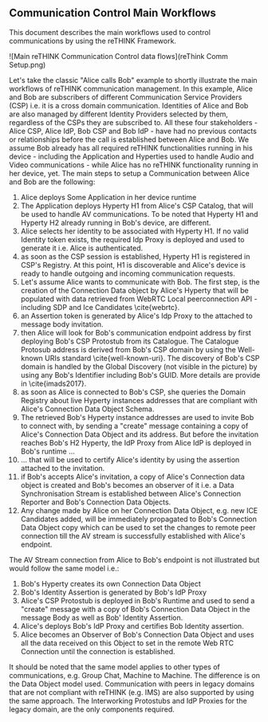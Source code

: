 ## Communication Control Main Workflows

This document describes the main workflows used to control communications by using the reTHINK Framework.

![Main reTHINK Communication Control data flows](reThink Comm Setup.png)

Let's take the classic "Alice calls Bob" example to shortly illustrate the main workflows of reTHINK communication management.
In this example, Alice and Bob are subscribers of different Communication Service Providers (CSP) i.e. it is a cross domain communication.
Identities of Alice and Bob are also managed by different Identity Providers selected by them, regardless of the CSPs they are subscribed to.
All these four stakeholders - Alice CSP, Alice IdP, Bob CSP and Bob IdP - have had no previous contacts or relationships before the call is established between Alice and Bob.
We assume Bob already has all required reTHINK functionalities running in his device - including the Application and Hyperties used to handle Audio and Video communications - while Alice has no reTHINK functionality running in her device, yet. The main steps to setup a Communication between Alice and Bob are the following:

1. Alice deploys Some Application in her device runtime
1. The Application deploys Hyperty H1 from Alice's CSP Catalog, that will be used to handle AV communications.
To be noted that Hyperty H1 and Hyperty H2 already running in Bob's device, are different.
1. Alice selects her identity to be associated with Hyperty H1.
If no valid Identity token exists, the required Idp Proxy is deployed and used to generate it i.e. Alice is authenticated.
1. as soon as the CSP session is established, Hyperty H1 is registered in CSP's Registry.
At this point, H1 is discoverable and Alice's device is ready to handle outgoing and incoming communication requests.
1. Let's assume Alice wants to communicate with Bob.
The first step, is the creation of the Connection Data object by Alice's Hyperty that will be populated with data retrieved from WebRTC Local peerconnection API - including SDP and Ice Candidates \cite{webrtc}.
1. an Assertion token is generated by Alice's Idp Proxy to the attached to message body invitation.
1. then Alice will look for Bob's communication endpoint address by first deploying Bob's CSP Protostub from its Catalogue.
The Catalogue Protosub address is derived from Bob's CSP domain by using the Well-known URIs standard \cite{well-known-uri}.
The discovery of Bob's CSP domain is handled by the Global Discovery (not visible in the picture) by using any Bob's Identifier including Bob's GUID.
More details are provide in \cite{imads2017}.
1. as soon as Alice is connected to Bob's CSP, she queries the Domain Registry about live Hyperty instances addresses that are compliant with Alice's Connection Data Object Schema.
1. The retrieved Bob's Hyperty instance addresses are used to invite Bob to connect with, by sending a "create" message containing a copy of Alice's Connection Data Object and its address. But before the invitation reaches Bob's H2 Hyperty, the IdP Proxy from Alice IdP is deployed in Bob's runtime ...
1. ... that will be used to certify Alice's identity by using the assertion attached to the invitation.
1. if Bob's accepts Alice's invitation, a copy of Alice's Connection data object is created and Bob's becomes an observer of it i.e. a Data Synchronisation Stream is established between Alice's Connection Reporter and Bob's Connection Data Objects.
1. Any change made by Alice on her Connection Data Object, e.g. new ICE Candidates added, will be immediately propagated to Bob's Connection Data Object copy which can be used to set the changes to remote peer connection till the AV stream is successfully established with Alice's endpoint.

The AV Stream connection from Alice to Bob's endpoint is not illustrated but would follow the same model i.e.:
1. Bob's Hyperty creates its own Connection Data Object
1. Bob's Identity Assertion is generated by Bob's IdP Proxy
1. Alice's CSP Protostub is deployed in Bob's Runtime and used to send a "create" message with a copy of Bob's Connection Data Object in the message Body as well as Bob' Identity Assertion.
1. Alice's deploys Bob's IdP Proxy and certifies Bob Identity assertion.
1. Alice becomes an Observer of Bob's Connection Data Object and uses all the data received on this Object to set in the remote Web RTC Connection until the connection is established.


It should be noted that the same model applies to other types of communications, e.g. Group Chat, Machine to Machine.
The difference is on the Data Object model used.
Communication with peers in legacy domains that are not compliant with reTHINK (e.g. IMS) are also supported by using the same approach.
The Interworking Protostubs and IdP Proxies for the legacy domain, are the only components required.
